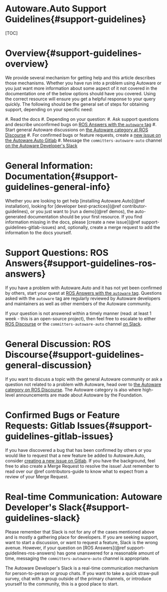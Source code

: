 Autoware.Auto Support Guidelines{#support-guidelines}
================================

[TOC]

# Overview{#support-guidelines-overview}

We provide several mechanism for getting help and this article describes those mechanisms.
Whether you have run into a problem using Autoware or you just want more information about some aspect of it not covered in the documentation one of the below options should have you covered.
Using the correct resource will ensure you get a helpful response to your query quickly.
The following should be the general set of steps for obtaining support, depending on your specific need:

#. Read the docs
#. Depending on your question:
  #. Ask support questions and describe unconfirmed bugs on [ROS Answers with the `autoware` tag](https://answers.ros.org/questions/ask/?tags=autoware)
  #. Start general Autoware discussions on [the Autoware category at ROS Discourse](https://discourse.ros.org/c/autoware)
  #. For confirmed bugs or feature requests, create a [new issue on the Autoware.Auto Gitlab](https://gitlab.com/autowarefoundation/autoware.auto/AutowareAuto/-/issues/new?issue%5Bassignee_id%5D=&issue%5Bmilestone_id%5D=)
#. Message the `committers-autoware-auto` channel [on the Autoware Developer's Slack](https://autoware.herokuapp.com/)

# General Information: Documentation{#support-guidelines-general-info}

Whether you are looking to get help [installing Autoware.Auto](@ref installation), looking for [developer best-practices](@ref contributor-guidelines), or you just want to [run a demo](@ref demos), the auto-generated documentation should be your first resource.
If you find information missing in the docs, please [create a new issue](@ref support-guidelines-gitlab-issues) and, optionally, create a merge request to add the information to the docs yourself.

# Support Questions: ROS Answers{#support-guidelines-ros-answers}

If you have a problem with Autoware.Auto and it has not yet been confirmed by others, start your quest at [ROS Answers with the `autoware` tag](https://answers.ros.org/questions/scope:all/sort:activity-desc/tags:autoware/page:1/).
Questions asked with the `autoware` tag are regularly reviewed by Autoware developers and maintainers as well as other members of the Autoware community.

If your question is not answered within a timely manner (read: at least 1 week - this is an open-source project), then feel free to escalate to either [ROS Discourse](https://discourse.ros.org/c/autoware) or the `committers-autoware-auto` channel [on Slack](https://autoware.herokuapp.com/).

# General Discussion: ROS Discourse{#support-guidelines-general-discussion}

If you want to discuss a topic with the general Autoware community or ask a question not related to a problem with Autoware, head over to [the Autoware category on ROS Discourse](https://discourse.ros.org/c/autoware).
The Autoware category is also where high-level announcements are made about Autoware by the Foundation.

# Confirmed Bugs or Feature Requests: Gitlab Issues{#support-guidelines-gitlab-issues}

If you have discovered a bug that has been confirmed by others or you would like to request that a new feature be added to Autoware.Auto, consider [creating a new issue on Gitlab](https://gitlab.com/autowarefoundation/autoware.auto/AutowareAuto/-/issues/new?issue%5Bassignee_id%5D=&issue%5Bmilestone_id%5D=).
If you have the background, feel free to also create a Merge Request to resolve the issue!
Just remember to read over our @ref contributors-guide to know what to expect from a review of your Merge Request.

# Real-time Communication: Autoware Developer's Slack{#support-guidelines-slack}

Please remember that Slack is not for any of the cases mentioned above and is mostly a gathering place for developers.
If you are seeking support, want to start a discussion, or want to request a feature, Slack is the wrong avenue.
However, if your question on [ROS Answers](@ref support-guidelines-ros-answers) has gone unanswered for a reasonable amount of time, messaging the `committers-autoware-auto` channel is appropriate.

The Autoware Developer's Slack is a real-time communication mechanism for person-to-person or group chats.
If you want to take a quick straw-pull survey, chat with a group outside of the primary channels, or introduce yourself to the community, this is a good place to start.
